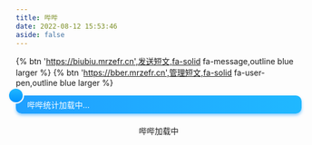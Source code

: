 ```yaml
---
title: 哔哔
date: 2022-08-12 15:53:46
aside: false
---
```

<style>
  #shuoshuo-tip {
  padding: 6px 20px;
  position: relative;
  color: #fff;
  background: #20a0ff;
  background: -webkit-gradient(linear, left top, right top, from(#20a0ff), to(#20b8ff));
  background: -webkit-linear-gradient(left, #20a0ff, #20b8ff);
  background: linear-gradient(90deg, #20a0ff, #20b8ff);
  padding: 6px 20px;
  border-radius: 10px;
  -webkit-box-shadow: 0 3px 5px rgba(32,160,255,0.5);
  box-shadow: 0 3px 5px rgba(32,160,255,0.5);
  margin-bottom: 20px;
}
#shuoshuo-tip:before {
  background: var(--mr-theme);
  background: -webkit-gradient(linear, left bottom, left top, from(#0092ff), to(#20b8ff));
  background: -webkit-linear-gradient(bottom, #0092ff, #20b8ff);
  background: linear-gradient(0deg, #0092ff, #20b8ff);
  border-radius: 50%;
  color: #fff;
  content: "\f129";
  font-size: 12px;
  position: absolute;
  width: 24px;
  height: 24px;
  line-height: 24.5px;
  left: -12px;
  top: -12px;
  -webkit-box-shadow: 0 0 0 2.5px #f7f8f9;
  box-shadow: 0 0 0 2.5px #f7f8f9;
  font-weight: 600;
  font-family: "Font Awesome 6 Free";
  text-align: center;
}
</style> 
<script>
  fetch("https://bberapi.mrzefr.cn/api/ispeak?author=62f5fff6e7ba4737eb1b591f")
.then(res => res.json()).then(json => {
    var tongji = json.data.total;
    if (document.querySelector('#shuoshuo-tip')){
        document.getElementById("shuoshuo-tip").innerText='说说统计: '+tongji;
    }
  })
</script>
{% btn 'https://biubiu.mrzefr.cn',发送短文,fa-solid fa-message,outline blue larger %}
{% btn 'https://bber.mrzefr.cn',管理短文,fa-solid fa-user-pen,outline blue larger %}
<div id="shuoshuo-tip">哔哔统计加载中...</div>
<div id="tip" style="text-align:center;">哔哔加载中</div>
<div id="bber"></div>
<link
  rel="stylesheet"
  href="https://cdn.staticfile.org/highlight.js/10.6.0/styles/atom-one-dark.min.css"
/>
<link
  rel="stylesheet"
  href="https://cdn1.tianli0.top/npm/ispeak@4.4.0/style.css"
/>
<script src="https://cdn.staticfile.org/highlight.js/10.6.0/highlight.min.js"></script>
<script src="https://cdn.staticfile.org/marked/2.0.0/marked.min.js"></script>
<script data-pjax src="https://cdn1.tianli0.top/npm/ispeak@4.4.0/ispeak.umd.js"></script>
<script>
  if (ispeak) {
    ispeak
      .init({
        el: '#bber',
        api: 'https://bberapi.mrzefr.cn/',
        author: '62f5fff6e7ba4737eb1b591f',
        pageSize: 10,
        loading_img: 'https://cdn.mrzefr.cn/image/GIF/loading-bber.gif',
        hideComment: true
      })
      .then(function () {
        document.getElementById('tip').style.display = 'none'
      })
  } else {
    document.getElementById('tip').innerHTML = '哔哔依赖加载失败！'
  }
</script>
